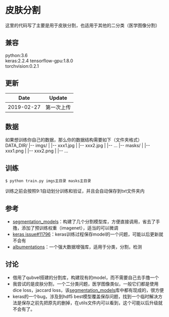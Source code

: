 # 皮肤分割

这里的代码写了主要是用于皮肤分割，也适用于其他的二分类（医学图像分割）

## 兼容
python:3.6  
keras:2.2.4 
tensorflow-gpu:1.8.0  
torchvision:0.2.1

## 更新
| Date     | Update |
|----------|--------|
| 2019-02-27 | 第一次上传 |



## 数据
如果想训练你自己的数据，那么你的数据结构需要如下（文件夹格式）
DATA_DIR/
           |-- imgs/
           |    |-- xxx1.jpg
           |    |-- xxx2.jpg
           |    |-- ...
           |-- masks/
           |    |-- xxx1.png
           |    |-- xxx2.png
           |    |-- ...

## 训练
```
$ python train.py imgs主目录 masks主目录
```
训练之前会按照9:1自动划分训练和验证，并且会自动保存到txt文件夹内


## 参考
  - [segmentation_models](https://github.com/qubvel/segmentation_models)：构建了几个分割模型库，方便直接调用，省去了手撸，添加了预训练权重（imagenet），适当的可以微调
  - [keras issue#11796](https://github.com/keras-team/keras/issues/11796)：keras训练过程保存model的一个问题，可能以后更新就不会有
  - [albumentations](https://github.com/albu/albumentations)：一个强大数据增强库，适用于分类，分割，检测



## 讨论
- 借用了qubvel搭建的分割库，构建现有的model，而不需要自己去手撸一个
- 我尝试的是皮肤分割，一个二分类问题，医学图像类似，一般它们都是使用dice loss，jaccard loss，该[segmentation_models](https://github.com/qubvel/segmentation_models)库中都有现成的，很方便
- keras的一个bug，涉及到hdf5 best模型覆盖保存问题，找到一个临时解决方法是保存之前先把原先的删掉，在utils文件内可以看到，这个可能以后升级就不会有了。
